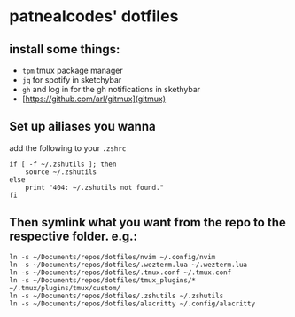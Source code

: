 # patnealcodes' dotfiles

## install some things:

- `tpm` tmux package manager
- `jq` for spotify in sketchybar
- `gh` and log in for the gh notifications in skethybar
- [https://github.com/arl/gitmux](gitmux)

## Set up ailiases you wanna

add the following to your `.zshrc`

```
if [ -f ~/.zshutils ]; then
    source ~/.zshutils
else
    print "404: ~/.zshutils not found."
fi
```

## Then symlink what you want from the repo to the respective folder. e.g.:

```
ln -s ~/Documents/repos/dotfiles/nvim ~/.config/nvim
ln -s ~/Documents/repos/dotfiles/.wezterm.lua ~/.wezterm.lua
ln -s ~/Documents/repos/dotfiles/.tmux.conf ~/.tmux.conf
ln -s ~/Documents/repos/dotfiles/tmux_plugins/* ~/.tmux/plugins/tmux/custom/
ln -s ~/Documents/repos/dotfiles/.zshutils ~/.zshutils
ln -s ~/Documents/repos/dotfiles/alacritty ~/.config/alacritty
```
